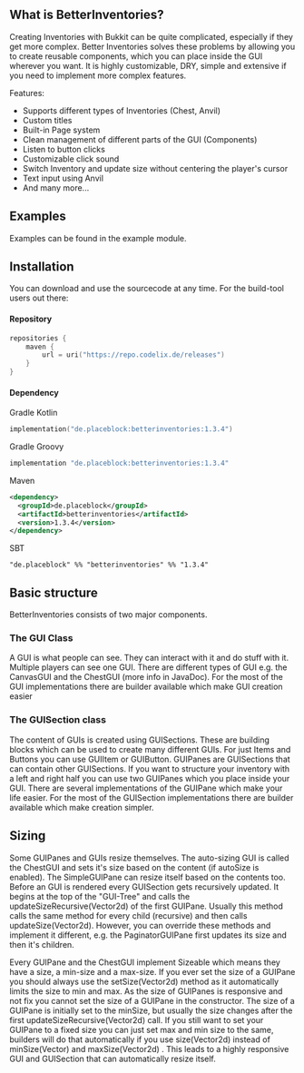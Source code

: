 ## What is BetterInventories?
Creating Inventories with Bukkit can be quite complicated, especially if they get more complex.
Better Inventories solves these problems by allowing you to create reusable components, which
you can place inside the GUI wherever you want. It is highly customizable, DRY, simple and extensive
if you need to implement more complex features.

Features:
- Supports different types of Inventories (Chest, Anvil)
- Custom titles
- Built-in Page system
- Clean management of different parts of the GUI (Components)
- Listen to button clicks
- Customizable click sound
- Switch Inventory and update size without centering the player's cursor
- Text input using Anvil
- And many more...

## Examples
Examples can be found in the example module.

## Installation
You can download and use the sourcecode at any time.
For the build-tool users out there:
#### Repository
```kotlin
repositories {
    maven {
        url = uri("https://repo.codelix.de/releases")
    }
}
```
#### Dependency
Gradle Kotlin
```kotlin
implementation("de.placeblock:betterinventories:1.3.4")
```
Gradle Groovy
```groovy
implementation "de.placeblock:betterinventories:1.3.4"
```
Maven
```xml
<dependency>
  <groupId>de.placeblock</groupId>
  <artifactId>betterinventories</artifactId>
  <version>1.3.4</version>
</dependency>
```
SBT
```
"de.placeblock" %% "betterinventories" %% "1.3.4"
```

## Basic structure

BetterInventories consists of two major components.

### The GUI Class
A GUI is what people can see. They can interact with it and do stuff with it. Multiple players can see one GUI.
There are different types of GUI e.g. the CanvasGUI and the ChestGUI (more info in JavaDoc). For the most of the GUI 
implementations there are builder available which make GUI creation easier

### The GUISection class
The content of GUIs is created using GUISections. These are building blocks which can be 
used to create many different GUIs. For just Items and Buttons you can use GUIItem or 
GUIButton. GUIPanes are GUISections that can contain other GUISections. If you want to 
structure your inventory with a left and right half you can use two GUIPanes which you 
place inside your GUI. There are several implementations of the GUIPane which make 
your life easier. For the most of the GUISection implementations there are builder available 
which make creation simpler.

## Sizing
Some GUIPanes and GUIs resize themselves. The auto-sizing GUI is called the ChestGUI and 
sets it's size based on the content (if autoSize is enabled). The SimpleGUIPane can resize 
itself based on the contents too.
Before an GUI is rendered every GUISection gets recursively updated. It begins at the top 
of the "GUI-Tree" and calls the updateSizeRecursive(Vector2d) of the first GUIPane. 
Usually this method calls the same method for every child (recursive) and then calls 
updateSize(Vector2d). However, you can override these methods and implement it different, 
e.g. the PaginatorGUIPane first updates its size and then it's children.

Every GUIPane and the ChestGUI implement Sizeable which means they have a size, a 
min-size and a max-size. If you ever set the size of a GUIPane you should always use 
the setSize(Vector2d) method as it automatically limits the size to min and max. 
As the size of GUIPanes is responsive and not fix you cannot set the size of a GUIPane 
in the constructor. The size of a GUIPane is initially set to the minSize, but usually 
the size changes after the first updateSizeRecursive(Vector2d) call. If you still want 
to set your GUIPane to a fixed size you can just set max and min size to the same, 
builders will do that automatically if you use size(Vector2d) instead of minSize(Vector) 
and maxSize(Vector2d) .
This leads to a highly responsive GUI and GUISection that can automatically resize itself.
